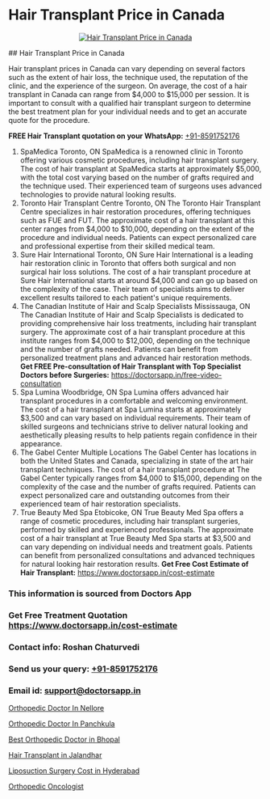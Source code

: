 # Hair Transplant Price in Canada

<p align="center">
  <a href="https://doctorsapp.co.in/treatment/hair-transplant">
    <img src="https://doctorsapp.co.in/uploads/treatment_image/transplant.jpg" alt="Hair Transplant Price in Canada">
  </a>
</p>
## Hair Transplant Price in Canada

Hair transplant prices in Canada can vary depending on several factors such as the extent of hair loss, the technique used, the reputation of the clinic, and the experience of the surgeon. On average, the cost of a hair transplant in Canada can range from $4,000 to $15,000 per session. It is important to consult with a qualified hair transplant surgeon to determine the best treatment plan for your individual needs and to get an accurate quote for the procedure.

**FREE Hair Transplant quotation on your WhatsApp:**  [+91-8591752176](https://api.whatsapp.com/send?phone=8591752176)

1) SpaMedica   Toronto, ON
SpaMedica is a renowned clinic in Toronto offering various cosmetic procedures, including hair transplant surgery. The cost of hair transplant at SpaMedica starts at approximately $5,000, with the total cost varying based on the number of grafts required and the technique used. Their experienced team of surgeons uses advanced technologies to provide natural looking results.
2) Toronto Hair Transplant Centre   Toronto, ON
The Toronto Hair Transplant Centre specializes in hair restoration procedures, offering techniques such as FUE and FUT. The approximate cost of a hair transplant at this center ranges from $4,000 to $10,000, depending on the extent of the procedure and individual needs. Patients can expect personalized care and professional expertise from their skilled medical team.
3) Sure Hair International   Toronto, ON
Sure Hair International is a leading hair restoration clinic in Toronto that offers both surgical and non surgical hair loss solutions. The cost of a hair transplant procedure at Sure Hair International starts at around $4,000 and can go up based on the complexity of the case. Their team of specialists aims to deliver excellent results tailored to each patient's unique requirements.
4) The Canadian Institute of Hair and Scalp Specialists   Mississauga, ON
The Canadian Institute of Hair and Scalp Specialists is dedicated to providing comprehensive hair loss treatments, including hair transplant surgery. The approximate cost of a hair transplant procedure at this institute ranges from $4,000 to $12,000, depending on the technique and the number of grafts needed. Patients can benefit from personalized treatment plans and advanced hair restoration methods.
**Get FREE Pre-consultation of Hair Transplant with Top Specialist Doctors before Surgeries:** https://doctorsapp.in/free-video-consultation
5) Spa Lumina   Woodbridge, ON
Spa Lumina offers advanced hair transplant procedures in a comfortable and welcoming environment. The cost of a hair transplant at Spa Lumina starts at approximately $3,500 and can vary based on individual requirements. Their team of skilled surgeons and technicians strive to deliver natural looking and aesthetically pleasing results to help patients regain confidence in their appearance.
6) The Gabel Center   Multiple Locations
The Gabel Center has locations in both the United States and Canada, specializing in state of the art hair transplant techniques. The cost of a hair transplant procedure at The Gabel Center typically ranges from $4,000 to $15,000, depending on the complexity of the case and the number of grafts required. Patients can expect personalized care and outstanding outcomes from their experienced team of hair restoration specialists.
7) True Beauty Med Spa   Etobicoke, ON
True Beauty Med Spa offers a range of cosmetic procedures, including hair transplant surgeries, performed by skilled and experienced professionals. The approximate cost of a hair transplant at True Beauty Med Spa starts at $3,500 and can vary depending on individual needs and treatment goals. Patients can benefit from personalized consultations and advanced techniques for natural looking hair restoration results.
**Get Free Cost Estimate of Hair Transplant:** https://www.doctorsapp.in/cost-estimate

### This information is sourced from Doctors App 
### Get Free Treatment Quotation https://www.doctorsapp.in/cost-estimate
### Contact info: Roshan Chaturvedi 
### Send us your query: [+91-8591752176](https://api.whatsapp.com/send?phone=8591752176) 
### Email id: support@doctorsapp.in

[Orthopedic Doctor In Nellore](https://www.linkedin.com/pulse/orthopedic-doctor-nellore-doctorsapp-khulna-1ra4e?trackingId=qRf8uoAYlR46rJjYehvptw%3D%3D&lipi=urn%3Ali%3Apage%3Ad_flagship3_company_admin%3BEfzsr1%2BmQ6eR1XkJR7MU1A%3D%3D)

[Orthopedic Doctor In Panchkula](https://www.linkedin.com/pulse/orthopedic-doctor-panchkula-doctorsapp-dhaka-njlde?trackingId=p6Z7hilyjxWuByT9sZBJ6g%3D%3D&lipi=urn%3Ali%3Apage%3Ad_flagship3_company_admin%3Bo%2BosOGJBSO63YocmsfjAZA%3D%3D)

[Best Orthopedic Doctor in Bhopal](https://medium.com/@anupkakkar5/best-orthopedic-doctor-in-bhopal-c1ae43da8ed0)

[Hair Transplant in Jalandhar](https://medium.com/@kushalrao10/hair-transplant-in-jalandhar-c8fa0a2ce6dd)

[Liposuction Surgery Cost in Hyderabad](https://doctors-apps.github.io/doctorsapp/liposuction-surgery-cost-in-hyderabad)

[Orthopedic Oncologist](https://doctors-apps.github.io/doctorsapp/orthopedic-oncologist)

